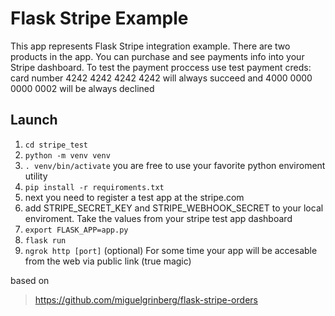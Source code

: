 Flask Stripe Example
====================

This app represents Flask Stripe integration example. There are two products in the app. You can purchase and see payments info into your Stripe dashboard. To test the payment proccess use test payment creds:
card number 4242 4242 4242 4242 will always succeed and 4000 0000 0000 0002 will be always declined

Launch
--------------------
1. `cd stripe_test`
2. `python -m venv venv`
3. `. venv/bin/activate`
    you are free to use your favorite python enviroment utility
4. `pip install -r requiroments.txt`
5. next you need to register a test app at the stripe.com
6. add STRIPE_SECRET_KEY and STRIPE_WEBHOOK_SECRET to your local enviroment. Take the values from your stripe test app dashboard
7. `export FLASK_APP=app.py`
8. `flask run`
9. `ngrok http [port]` (optional) 
    For some time your app will be accesable from the web via public link (true magic)


based on
> https://github.com/miguelgrinberg/flask-stripe-orders
